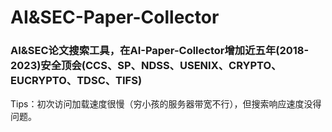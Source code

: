 # AI&SEC-Paper-Collector
### AI&SEC论文搜索工具，在AI-Paper-Collector增加近五年(2018-2023)安全顶会(CCS、SP、NDSS、USENIX、CRYPTO、EUCRYPTO、TDSC、TIFS)
Tips：初次访问加载速度很慢（穷小孩的服务器带宽不行），但搜索响应速度没得问题。
